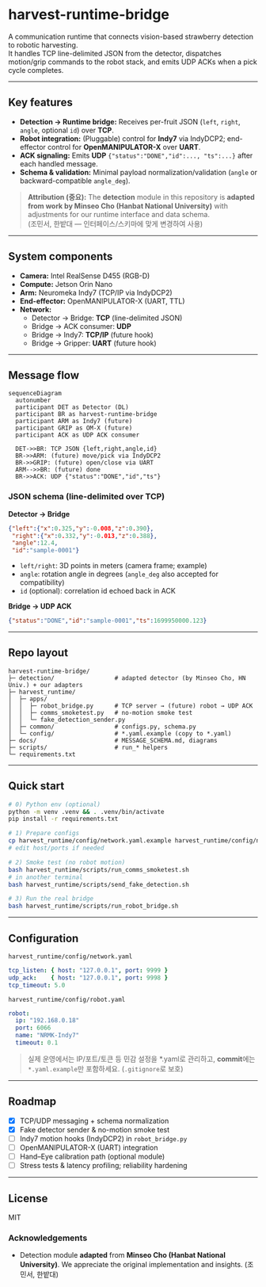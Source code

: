 # harvest-runtime-bridge

A communication runtime that connects vision-based strawberry detection to robotic harvesting.  
It handles TCP line-delimited JSON from the detector, dispatches motion/grip commands to the robot stack, and emits UDP ACKs when a pick cycle completes.

---

## Key features
- **Detection → Runtime bridge:** Receives per-fruit JSON (`left`, `right`, `angle`, optional `id`) over **TCP**.
- **Robot integration:** (Pluggable) control for **Indy7** via IndyDCP2; end-effector control for **OpenMANIPULATOR-X** over **UART**.
- **ACK signaling:** Emits **UDP** `{"status":"DONE","id":..., "ts":...}` after each handled message.
- **Schema & validation:** Minimal payload normalization/validation (`angle` or backward-compatible `angle_deg`).

> **Attribution (중요):** The **detection** module in this repository is **adapted from work by Minseo Cho (Hanbat National University)** with adjustments for our runtime interface and data schema.  
> (조민서, 한밭대 — 인터페이스/스키마에 맞게 변경하여 사용)

---

## System components
- **Camera:** Intel RealSense D455 (RGB-D)
- **Compute:** Jetson Orin Nano
- **Arm:** Neuromeka Indy7 (TCP/IP via IndyDCP2)
- **End-effector:** OpenMANIPULATOR-X (UART, TTL)
- **Network:**  
  - Detector → Bridge: **TCP** (line-delimited JSON)  
  - Bridge → ACK consumer: **UDP**  
  - Bridge → Indy7: **TCP/IP** (future hook)  
  - Bridge → Gripper: **UART** (future hook)

---

## Message flow
```mermaid
sequenceDiagram
  autonumber
  participant DET as Detector (DL)
  participant BR as harvest-runtime-bridge
  participant ARM as Indy7 (future)
  participant GRIP as OM-X (future)
  participant ACK as UDP ACK consumer

  DET->>BR: TCP JSON {left,right,angle,id}
  BR->>ARM: (future) move/pick via IndyDCP2
  BR->>GRIP: (future) open/close via UART
  ARM-->>BR: (future) done
  BR->>ACK: UDP {"status":"DONE","id","ts"}
````

### JSON schema (line-delimited over TCP)

**Detector → Bridge**

```json
{"left":{"x":0.325,"y":-0.008,"z":0.390},
 "right":{"x":0.332,"y":-0.013,"z":0.388},
 "angle":12.4,
 "id":"sample-0001"}
```

* `left/right`: 3D points in meters (camera frame; example)
* `angle`: rotation angle in degrees (`angle_deg` also accepted for compatibility)
* `id` (optional): correlation id echoed back in ACK

**Bridge → UDP ACK**

```json
{"status":"DONE","id":"sample-0001","ts":1699950000.123}
```

---

## Repo layout

```
harvest-runtime-bridge/
├─ detection/                 # adapted detector (by Minseo Cho, HN Univ.) + our adapters
├─ harvest_runtime/
│  ├─ apps/
│  │  ├─ robot_bridge.py      # TCP server → (future) robot → UDP ACK
│  │  ├─ comms_smoketest.py   # no-motion smoke test
│  │  └─ fake_detection_sender.py
│  ├─ common/                 # configs.py, schema.py
│  └─ config/                 # *.yaml.example (copy to *.yaml)
├─ docs/                      # MESSAGE_SCHEMA.md, diagrams
├─ scripts/                   # run_* helpers
└─ requirements.txt
```

---

## Quick start

```bash
# 0) Python env (optional)
python -m venv .venv && . .venv/bin/activate
pip install -r requirements.txt

# 1) Prepare configs
cp harvest_runtime/config/network.yaml.example harvest_runtime/config/network.yaml
# edit host/ports if needed

# 2) Smoke test (no robot motion)
bash harvest_runtime/scripts/run_comms_smoketest.sh
# in another terminal
bash harvest_runtime/scripts/send_fake_detection.sh

# 3) Run the real bridge
bash harvest_runtime/scripts/run_robot_bridge.sh
```

---

## Configuration

`harvest_runtime/config/network.yaml`

```yaml
tcp_listen: { host: "127.0.0.1", port: 9999 }
udp_ack:    { host: "127.0.0.1", port: 9998 }
tcp_timeout: 5.0
```

`harvest_runtime/config/robot.yaml`

```yaml
robot:
  ip: "192.168.0.18"
  port: 6066
  name: "NRMK-Indy7"
  timeout: 0.1
```

> 실제 운영에서는 IP/포트/토큰 등 민감 설정을 \*.yaml로 관리하고,
> **commit**에는 `*.yaml.example`만 포함하세요. (`.gitignore`로 보호)

---

## Roadmap

* [x] TCP/UDP messaging + schema normalization
* [x] Fake detector sender & no-motion smoke test
* [ ] Indy7 motion hooks (IndyDCP2) in `robot_bridge.py`
* [ ] OpenMANIPULATOR-X (UART) integration
* [ ] Hand–Eye calibration path (optional module)
* [ ] Stress tests & latency profiling; reliability hardening

---

## License

MIT

### Acknowledgements

* Detection module **adapted** from **Minseo Cho (Hanbat National University)**.
  We appreciate the original implementation and insights. (조민서, 한밭대)
